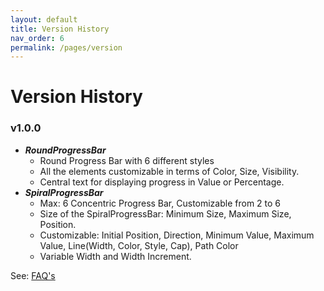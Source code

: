 ```yaml
---
layout: default
title: Version History
nav_order: 6
permalink: /pages/version
---
```


# Version History

###   v1.0.0

* ***RoundProgressBar***
  * Round Progress Bar with 6 different styles
  * All the elements customizable in terms of Color, Size, Visibility.
  * Central text for displaying progress in Value or Percentage.
* ***SpiralProgressBar***
  * Max: 6 Concentric Progress Bar, Customizable from 2 to 6
  * Size of the SpiralProgressBar: Minimum Size, Maximum Size, Position.
  * Customizable: Initial Position, Direction, Minimum Value, Maximum Value, Line(Width, Color, Style, Cap), Path Color 
  * Variable Width and Width Increment.


See: [FAQ's](/pages/faqs)